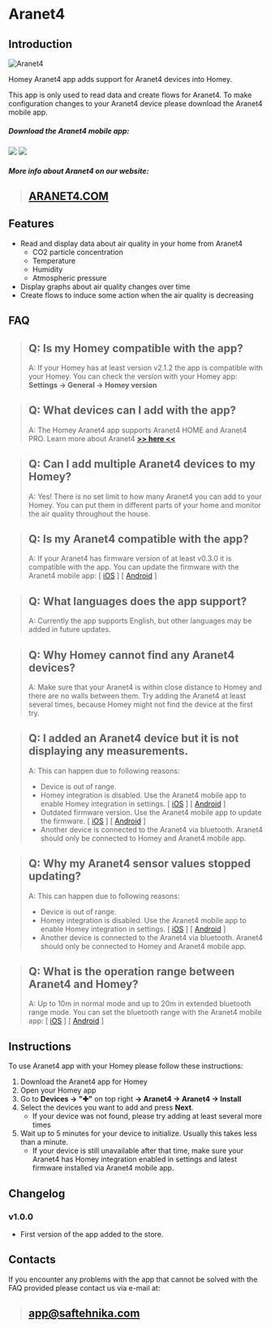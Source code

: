 # Aranet4

## Introduction 

![Aranet4](https://raw.githubusercontent.com/SAF-Tehnika-Developer/com.aranet4/7088134f7607eb22f33380a44a33c9ec38274904/assets/images/aranet4homey.jpg)

Homey Aranet4 app adds support for Aranet4 devices into Homey.

This app is only used to read data and create flows for Aranet4. 
To make configuration changes to your Aranet4 device please download the Aranet4 mobile app.

##### Download the Aranet4 mobile app:

[![](https://raw.githubusercontent.com/SAF-Tehnika-Developer/com.aranet4/7088134f7607eb22f33380a44a33c9ec38274904/assets/images/androidstore.png)](https://play.google.com/store/apps/details?id=com.saf.aranetCube.android&hl=en)
[![](https://raw.githubusercontent.com/SAF-Tehnika-Developer/com.aranet4/7088134f7607eb22f33380a44a33c9ec38274904/assets/images/applestore.png)](https://apps.apple.com/lv/app/aranet4/id1392378465)

##### More info about Aranet4 on our website: 

> ## **[ARANET4.COM](https://aranet4.com/)**

## Features 

* Read and display data about air quality in your home from Aranet4
  * CO2 particle concentration
  * Temperature
  * Humidity
  * Atmospheric pressure
* Display graphs about air quality changes over time
* Create flows to induce some action when the air quality is decreasing

## FAQ

> Q: Is my Homey compatible with the app? 
> - 
> A: If your Homey has at least version v2.1.2 the app is compatible with your Homey. You can check the version with your Homey app: **Settings → General → Homey version**

> Q: What devices can I add with the app?
> - 
> A: The Homey Aranet4 app supports Aranet4 HOME and Aranet4 PRO. Learn more about Aranet4 **[>> here <<](https://aranet4.com/)**

> Q: Can I add multiple Aranet4 devices to my Homey?
> - 
> A: Yes! There is no set limit to how many Aranet4 you can add to your Homey. You can put them in different parts of your home and monitor the air quality throughout the house.

> Q: Is my Aranet4 compatible with the app?
> - 
> A: If your Aranet4 has firmware version of at least v0.3.0 it is compatible with the app. You can update the firmware with the Aranet4 mobile app: \[ [iOS](https://apps.apple.com/lv/app/aranet4/id1392378465) \] \[ [Android](https://play.google.com/store/apps/details?id=com.saf.aranetCube.android&hl=en) \]

> Q: What languages does the app support?
> - 
> A: Currently the app supports English, but other languages may be added in future updates.

> Q: Why Homey cannot find any Aranet4 devices? 
> - 
> A: Make sure that your Aranet4 is within close distance to Homey and there are no walls between them. Try adding the Aranet4 at least several times, because Homey might not find the device at the first try.

> Q: I added an Aranet4 device but it is not displaying any measurements.
> - 
> A: This can happen due to following reasons:
> * Device is out of range.
> * Homey integration is disabled. Use the Aranet4 mobile app to enable Homey integration in settings.  \[ [iOS](https://apps.apple.com/lv/app/aranet4/id1392378465) \] \[ [Android](https://play.google.com/store/apps/details?id=com.saf.aranetCube.android&hl=en) \]
> * Outdated firmware version. Use the Aranet4 mobile app to update the firmware.  \[ [iOS](https://apps.apple.com/lv/app/aranet4/id1392378465) \] \[ [Android](https://play.google.com/store/apps/details?id=com.saf.aranetCube.android&hl=en) \]
> * Another device is connected to the Aranet4 via bluetooth. Aranet4 should only be connected to Homey and Aranet4 mobile app.

> Q: Why my Aranet4 sensor values stopped updating? 
> - 
> A: This can happen due to following reasons:
> * Device is out of range.
> * Homey integration is disabled. Use the Aranet4 mobile app to enable Homey integration in settings.  \[ [iOS](https://apps.apple.com/lv/app/aranet4/id1392378465) \] \[ [Android](https://play.google.com/store/apps/details?id=com.saf.aranetCube.android&hl=en) \]
> * Another device is connected to the Aranet4 via bluetooth. Aranet4 should only be connected to Homey and Aranet4 mobile app.


> Q: What is the operation range between Aranet4 and Homey?
> - 
> A: Up to 10m in normal mode and up to 20m in extended bluetooth range mode. You can set the bluetooth range with the Aranet4 mobile app: \[ [iOS](https://apps.apple.com/lv/app/aranet4/id1392378465) \] \[ [Android](https://play.google.com/store/apps/details?id=com.saf.aranetCube.android&hl=en) \]

## Instructions 

To use Aranet4 app with your Homey please follow these instructions:

1. Download the Aranet4 app for Homey
1. Open your Homey app
1. Go to **Devices → "✚"** on top right **→ Aranet4 → Aranet4 → Install**
1. Select the devices you want to add and press **Next**.
    * If your device was not found, please try adding at least several more times
1. Wait up to 5 minutes for your device to initialize. Usually this takes less than a minute.
    * If your device is still unavailable after that time, make sure your Aranet4 has Homey integration enabled in settings and latest firmware installed via Aranet4 mobile app.

## Changelog

### v1.0.0

* First version of the app added to the store.

## Contacts 

If you encounter any problems with the app that cannot be solved with the FAQ provided please contact us via e-mail at: 
> ## app@saftehnika.com
